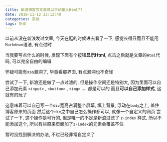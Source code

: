 ```yaml
---
title: 新浪博客写文章可以手动输入Html??
date: 2018-11-12 22:12:48
categories: 杂谈
tags: 杂谈
---
```


以前从没在新浪发过文章, 今天在逛的时候进去看了一下, 感觉长得丑而且不能用`Markdown`语法, 有点过时

当我要写点什么的时候, 发现下面有个按钮**显示Html**, 点击之后就是文章的`Html`代码, 可以完全自由的编辑

怀疑可能有xss漏洞了, 毕竟看那界面, 有点漏洞也不奇怪

尝试了一下, 新浪还是做了一点过滤的, 但是操作空间还是特别大, 因为里面可以自己添加元素
`<input>` , `<button>` , `<img>` .... 都是可以的
而且**可以自己添加样式**, 这就有的玩了

这意味着可以自己写一个`div`宽高占满整个屏幕, 填上背景, 浮动在`body`之上, 盖住博客原来的页面
然后这个`div`之中自己怎么操作都可以, 就像一个自定义的网页
尝试了一下, 这个操作是可行的, 但是唯一的不足是新浪过滤了 `z-index` 样式, 所以不能添加这个, 所以有些原来页面加了`z-index`的元素会覆盖不住

暂时没找到解决的办法, 不过已经非常自定义了


